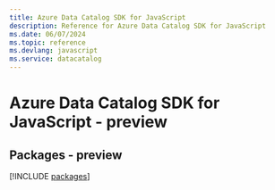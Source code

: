 ```yaml
---
title: Azure Data Catalog SDK for JavaScript
description: Reference for Azure Data Catalog SDK for JavaScript
ms.date: 06/07/2024
ms.topic: reference
ms.devlang: javascript
ms.service: datacatalog
---
```

# Azure Data Catalog SDK for JavaScript - preview
## Packages - preview
[!INCLUDE [packages](data-catalog-index.md)]